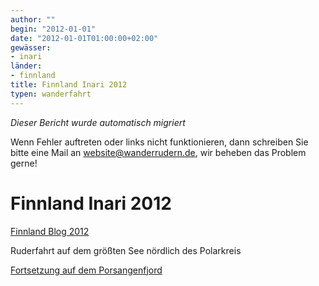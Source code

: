 ```yaml
---
author: ""
begin: "2012-01-01"
date: "2012-01-01T01:00:00+02:00"
gewässer:
- inari
länder:
- finnland
title: Finnland Inari 2012
typen: wanderfahrt
---
```



*Dieser Bericht wurde automatisch migriert*

Wenn Fehler auftreten oder links nicht funktionieren, dann schreiben Sie bitte eine Mail an website@wanderrudern.de, wir beheben das Problem gerne!



# Finnland Inari 2012


[Finnland Blog 2012](/berichte/2012/finnland_inari_blog_2012)

Ruderfahrt auf dem größten See nördlich des Polarkreis

[Fortsetzung auf dem Porsangenfjord](/berichte/2012/nordkap_2012)
